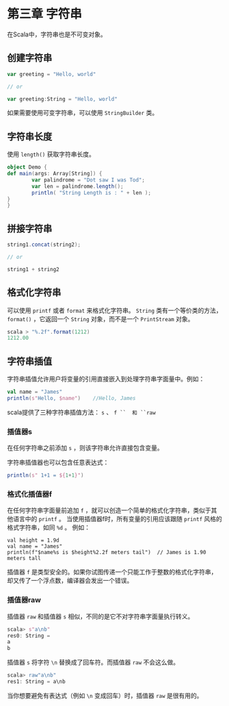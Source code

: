 # 第三章 字符串

在Scala中，字符串也是不可变对象。

## 创建字符串

```scala
var greeting = "Hello, world"

// or

var greeting:String = "Hello, world"
```

如果需要使用可变字符串，可以使用 `StringBuilder` 类。

## 字符串长度

使用 `length()` 获取字符串长度。

```scala
object Demo {
def main(args: Array[String]) {
        var palindrome = "Dot saw I was Tod";
        var len = palindrome.length();
        println( "String Length is : " + len );
}
}
```

## 拼接字符串

```scala
string1.concat(string2);

// or

string1 + string2
```

## 格式化字符串

可以使用 `printf` 或者 `format` 来格式化字符串。 `String` 类有一个等价类的方法， `format()` ，它返回一个 `String` 对象，而不是一个 `PrintStream` 对象。

```scala
scala > "%.2f".format(1212)
1212.00
```

## 字符串插值

字符串插值允许用户将变量的引用直接嵌入到处理字符串字面量中。例如：

```scala
val name = "James"
println(s"Hello, $name")    //Hello, James
```

scala提供了三种字符串插值方法： `s` 、 `f ``  和 ``raw`

### 插值器s

在任何字符串之前添加 `s` ，则该字符串允许直接包含变量。

字符串插值器也可以包含任意表达式：

```scala
println(s" 1+1 = ${1+1}")
```

### 格式化插值器f

在任何字符串字面量前追加 `f` ，就可以创造一个简单的格式化字符串，类似于其他语言中的 `printf` 。 当使用插值器f时，所有变量的引用应该跟随 `printf` 风格的格式字符串，如同 `%d` 。 例如：

```
val height = 1.9d
val name = "James"
println(f"$name%s is $height%2.2f meters tail")  // James is 1.90 meters tall
```

插值器 `f` 是类型安全的。如果你试图传递一个只能工作于整数的格式化字符串，却又传了一个浮点数，编译器会发出一个错误。

### 插值器raw

插值器 `raw` 和插值器 `s` 相似，不同的是它不对字符串字面量执行转义。

```scala
scala> s"a\nb"
res0: String =
a
b
```

插值器 `s` 将字符 `\n` 替换成了回车符。而插值器 `raw` 不会这么做。

```scala
scala> raw"a\nb"
res1: String = a\nb
```

当你想要避免有表达式（例如 `\n` 变成回车）时，插值器 `raw` 是很有用的。